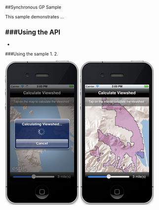 ##Synchronous GP Sample 

This sample demonstrates ...

###Using the API
- 
-

###Using the sample
1. 
2. 

![](image.png)
![](image2.png)





